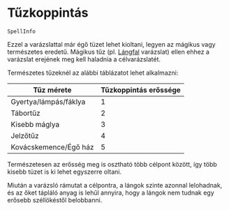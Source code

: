 # Tűzkoppintás

`SpellInfo`

Ezzel a varázslattal már égő tüzet lehet kioltani, legyen az mágikus vagy természetes eredetű. Mágikus tűz (pl. [Lángfal](spell:wall_of_flame) varázslat) ellen ehhez a varázslat erejének meg kell haladnia a célvarázslatét.

Természetes tűzeknél az alábbi táblázatot lehet alkalmazni:

| Tűz mérete | Tűzkoppintás erőssége |
| ---------- | --------------------- |
| Gyertya/lámpás/fáklya | 1 |
| Tábortűz | 2 |
| Kisebb máglya | 3 |
| Jelzőtűz | 4 |
| Kovácskemence/Égő ház | 5 |

Természetesen az erősség meg is osztható több célpont között, így több kisebb tüzet is ki lehet egyszerre oltani.

Miután a varázsló rámutat a célpontra, a lángok szinte azonnal lelohadnak, és az őket tápláló anyag is lehűl annyira, hogy a lángok nem tudnak egy erősebb széllökéstől belobbanni.
